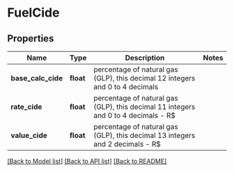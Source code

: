 # FuelCide

## Properties
Name | Type | Description | Notes
------------ | ------------- | ------------- | -------------
**base_calc_cide** | **float** | percentage of natural gas (GLP), this decimal 12 integers and 0 to 4 decimals | 
**rate_cide** | **float** | percentage of natural gas (GLP), this decimal 11 integers and 0 to 4 decimals - R$ | 
**value_cide** | **float** | percentage of natural gas (GLP), this decimal 13 integers and 2 decimals - R$ | 

[[Back to Model list]](../README.md#documentation-for-models) [[Back to API list]](../README.md#documentation-for-api-endpoints) [[Back to README]](../README.md)


